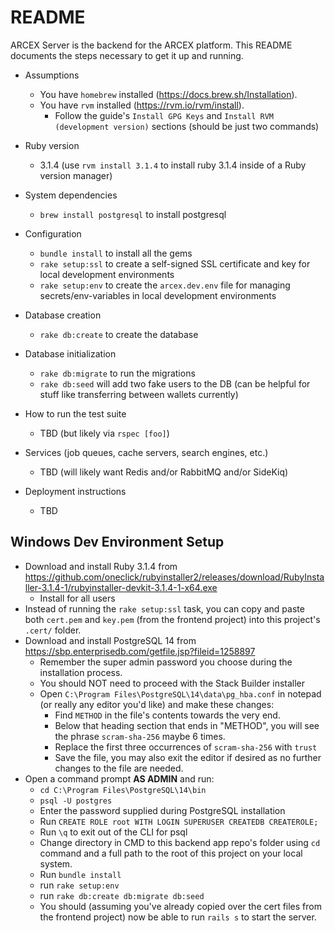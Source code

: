 # README

ARCEX Server is the backend for the ARCEX platform. This README documents the steps necessary to get it up and running.

- Assumptions

  - You have `homebrew` installed (https://docs.brew.sh/Installation).
  - You have `rvm` installed (https://rvm.io/rvm/install).
    - Follow the guide's `Install GPG Keys` and `Install RVM (development version)` sections (should be just two commands)

- Ruby version

  - 3.1.4 (use `rvm install 3.1.4` to install ruby 3.1.4 inside of a Ruby version manager)

- System dependencies

  - `brew install postgresql` to install postgresql

- Configuration

  - `bundle install` to install all the gems
  - `rake setup:ssl` to create a self-signed SSL certificate and key for local development environments
  - `rake setup:env` to create the `arcex.dev.env` file for managing secrets/env-variables in local development environments

- Database creation

  - `rake db:create` to create the database

- Database initialization

  - `rake db:migrate` to run the migrations
  - `rake db:seed` will add two fake users to the DB (can be helpful for stuff like transferring between wallets currently)

- How to run the test suite

  - TBD (but likely via `rspec [foo]`)

- Services (job queues, cache servers, search engines, etc.)

  - TBD (will likely want Redis and/or RabbitMQ and/or SideKiq)

- Deployment instructions
  - TBD

## Windows Dev Environment Setup
- Download and install Ruby 3.1.4 from https://github.com/oneclick/rubyinstaller2/releases/download/RubyInstaller-3.1.4-1/rubyinstaller-devkit-3.1.4-1-x64.exe
  - Install for all users
- Instead of running the `rake setup:ssl` task, you can copy and paste both `cert.pem` and `key.pem` (from the frontend project) into this project's `.cert/` folder.
- Download and install PostgreSQL 14 from https://sbp.enterprisedb.com/getfile.jsp?fileid=1258897
  - Remember the super admin password you choose during the installation process.
  - You should NOT need to proceed with the Stack Builder installer
  - Open `C:\Program Files\PostgreSQL\14\data\pg_hba.conf` in notepad (or really any editor you'd like) and make these changes:
    - Find `METHOD` in the file's contents towards the very end.
    - Below that heading section that ends in "METHOD", you will see the phrase `scram-sha-256` maybe 6 times.
    - Replace the first three occurrences of `scram-sha-256` with `trust`
    - Save the file, you may also exit the editor if desired as no further changes to the file are needed.
- Open a command prompt **AS ADMIN** and run:
  - `cd C:\Program Files\PostgreSQL\14\bin`
  - `psql -U postgres`
  - Enter the password supplied during PostgreSQL installation
  - Run `CREATE ROLE root WITH LOGIN SUPERUSER CREATEDB CREATEROLE;`
  - Run `\q` to exit out of the CLI for psql
  - Change directory in CMD to this backend app repo's folder using `cd` command and a full path to the root of this project on your local system.
  - Run `bundle install`
  - run `rake setup:env`
  - run `rake db:create db:migrate db:seed`
  - You should (assuming you've already copied over the cert files from the frontend project) now be able to run `rails s` to start the server.
